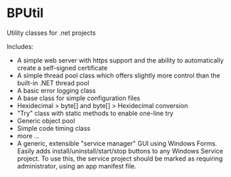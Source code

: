 # BPUtil
Utility classes for .net projects

Includes:
* A simple web server with https support and the ability to automatically create a self-signed certificate
* A simple thread pool class which offers slightly more control than the built-in .NET thread pool
* A basic error logging class
* A base class for simple configuration files
* Hexidecimal > byte[] and byte[] > Hexidecimal conversion
* "Try" class with static methods to enable one-line try
* Generic object pool
* Simple code timing class
* more ...
* A generic, extensible "service manager" GUI using Windows Forms.  Easily adds install/uninstall/start/stop buttons to any Windows Service project.  To use this, the service project should be marked as requiring administrator, using an app manifest file.
